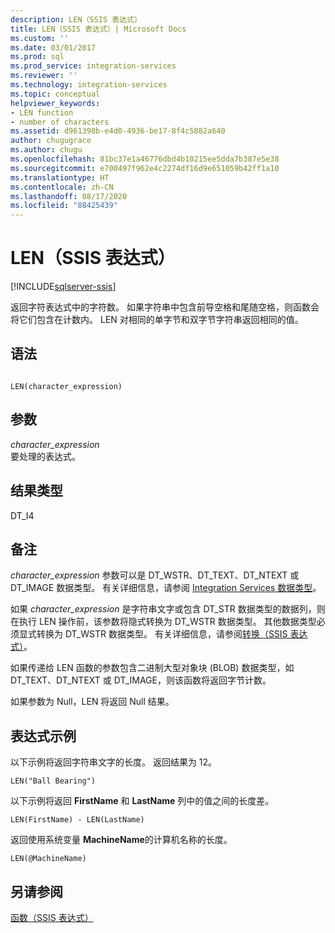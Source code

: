 ```yaml
---
description: LEN（SSIS 表达式）
title: LEN（SSIS 表达式）| Microsoft Docs
ms.custom: ''
ms.date: 03/01/2017
ms.prod: sql
ms.prod_service: integration-services
ms.reviewer: ''
ms.technology: integration-services
ms.topic: conceptual
helpviewer_keywords:
- LEN function
- number of characters
ms.assetid: d961398b-e4d0-4936-be17-8f4c5882a640
author: chugugrace
ms.author: chugu
ms.openlocfilehash: 81bc37e1a46776dbd4b10215ee5dda7b387e5e38
ms.sourcegitcommit: e700497f962e4c2274df16d9e651059b42ff1a10
ms.translationtype: HT
ms.contentlocale: zh-CN
ms.lasthandoff: 08/17/2020
ms.locfileid: "88425439"
---
```

# <a name="len-ssis-expression"></a>LEN（SSIS 表达式）

[!INCLUDE[sqlserver-ssis](../../includes/applies-to-version/sqlserver-ssis.md)]


  返回字符表达式中的字符数。 如果字符串中包含前导空格和尾随空格，则函数会将它们包含在计数内。 LEN 对相同的单字节和双字节字符串返回相同的值。  
  
## <a name="syntax"></a>语法  
  
```  
  
LEN(character_expression)  
```  
  
## <a name="arguments"></a>参数  
 *character_expression*  
 要处理的表达式。  
  
## <a name="result-types"></a>结果类型  
 DT_I4  
  
## <a name="remarks"></a>备注  
 *character_expression* 参数可以是 DT_WSTR、DT_TEXT、DT_NTEXT 或 DT_IMAGE 数据类型。 有关详细信息，请参阅 [Integration Services 数据类型](../../integration-services/data-flow/integration-services-data-types.md)。  
  
 如果 *character_expression* 是字符串文字或包含 DT_STR 数据类型的数据列，则在执行 LEN 操作前，该参数将隐式转换为 DT_WSTR 数据类型。 其他数据类型必须显式转换为 DT_WSTR 数据类型。 有关详细信息，请参阅[转换（SSIS 表达式）](../../integration-services/expressions/cast-ssis-expression.md)。  
  
 如果传递给 LEN 函数的参数包含二进制大型对象块 (BLOB) 数据类型，如 DT_TEXT、DT_NTEXT 或 DT_IMAGE，则该函数将返回字节计数。  
  
 如果参数为 Null，LEN 将返回 Null 结果。  
  
## <a name="expression-examples"></a>表达式示例  
 以下示例将返回字符串文字的长度。 返回结果为 12。  
  
```  
LEN("Ball Bearing")  
```  
  
 以下示例将返回 **FirstName** 和 **LastName** 列中的值之间的长度差。  
  
```  
LEN(FirstName) - LEN(LastName)  
```  
  
 返回使用系统变量 **MachineName**的计算机名称的长度。  
  
```  
LEN(@MachineName)  
```  
  
## <a name="see-also"></a>另请参阅  
 [函数（SSIS 表达式）](../../integration-services/expressions/functions-ssis-expression.md)  
  
  
